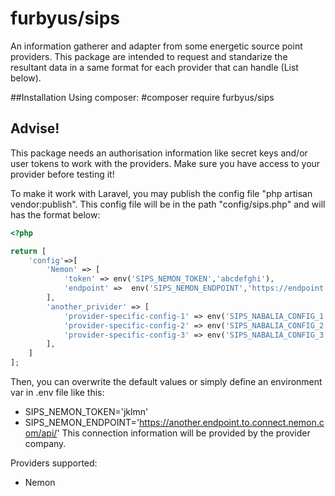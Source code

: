 # furbyus/sips
An information gatherer and adapter from some energetic source point providers. 
This package are intended to request and standarize the resultant data in a same format for each provider that can handle (List below).

##Installation
Using composer: #composer require furbyus/sips

## Advise!
This package needs an authorisation information like secret keys and/or user tokens to work with the providers. Make sure you have access to your provider before testing it!


To make it work with Laravel, you may publish the config file "php artisan vendor:publish". This config file will be in the path "config/sips.php" and will has the format below:

```PHP
<?php

return [
    'config'=>[
        'Nemon' => [
            'token' => env('SIPS_NEMON_TOKEN','abcdefghi'),
            'endpoint' =>  env('SIPS_NEMON_ENDPOINT','https://endpoint.to.connect.nemon.com/api/'),
        ],
        'another_privider' => [
            'provider-specific-config-1' => env('SIPS_NABALIA_CONFIG_1',"abcdefghi"),
            'provider-specific-config-2' => env('SIPS_NABALIA_CONFIG_2','https://endpoint.to.connect.nemon.com/api/'),
            'provider-specific-config-3' => env('SIPS_NABALIA_CONFIG_3','secret'),
        ],
    ]
];
```
Then, you can overwrite the default values or simply define an environment var in .env file like this:

+ SIPS_NEMON_TOKEN='jklmn'
+ SIPS_NEMON_ENDPOINT='https://another.endpoint.to.connect.nemon.com/api/'
This connection information will be provided by the provider company.




Providers supported:
+ Nemon 
